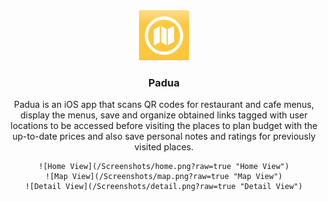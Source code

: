 <div align="center">
  <a href="https://github.com/berkeDmbs/Padua">
    <img src="Screenshots/logo.png" alt="Logo" width="80" height="80">
  </a>

<h3 align="center">Padua</h3>

  <p align="center">
    Padua is an iOS app that scans QR codes for restaurant and cafe menus, display the menus, save and organize obtained links 
    tagged with user locations to be accessed before visiting the places to plan budget with the up-to-date prices and also 
    save personal notes and ratings for previously visited places.

    ![Home View](/Screenshots/home.png?raw=true "Home View")
    ![Map View](/Screenshots/map.png?raw=true "Map View")
    ![Detail View](/Screenshots/detail.png?raw=true "Detail View")
  </p>
</div>
